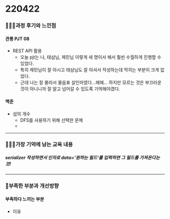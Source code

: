 # 220422

### 👨🏼‍🏫과정 후기와 느낀점

#### 관통 PJT 08

- REST API 활용
  - 오늘 pjt는 나, 태삼님, 제민님 이렇게 세 명이서 해서 훨씬 수월하게 진행할 수 있었다.
  - 특히 제민님이 잘 아시고 태삼님도 잘 아셔서 작성하는데 막히는 부분이 크게 없었다.
  - 근데 나는 잘 몰라서 물음표 살인마였다...헤헤... 하지만 모르는 것은 부끄러운 것이 아니니까 잘 알고 넘어갈 수 있도록 기억해야겠다.



#### 백준

- 섬의 개수
  - DFS를 사용하기 위해 선택한 문제
  - 

---

### 💁🏼‍♂️가장 기억에 남는 교육 내용

##### serializer 작성하면서 인자로 data='원하는 필드'를 입력하면 그 필드를 가져온다는 것!

---

### 💫부족한 부분과 개선방향

#### 부족하다 느끼는 부분

- 이유
